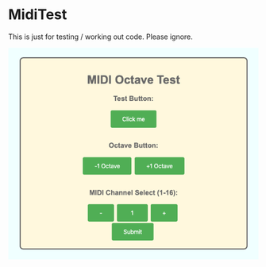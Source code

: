 # MidiTest

This is just for testing / working out code.  Please ignore.  

![screen image](pic.png)